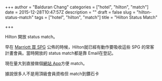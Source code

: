 +++
author = "Balduran Chang"
categories = ["hotel", "hilton", "match"]
date = 2015-12-28T10:47:57Z
description = ""
draft = false
slug = "hilton-status-match"
tags = ["hotel", "hilton", "match"]
title = "Hilton Status Match"

+++


Hilton 開放 status match。

早在 [Marriott 買 SPG](/2015/11/26/marriott-buy-spg/) 公佈的時候，Hilton就已經有動作要吸收這些 SPG 的常客計畫會員。當時開放的 status match都是靠 Email在登記。

現在量大到直接做個[網站 App](https://hhonormystatus.hiltonapps.com)方便 match。

據說很多人不是用頂級會員資格但 match到鑽石卡

